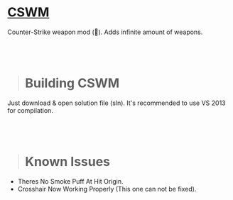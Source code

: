 # [CSWM](https://forums.alliedmods.net/showthread.php?t=308229)

Counter-Strike weapon mod (:gun:). Adds infinite amount of weapons.
<br><br><br><br>

># Building CSWM
Just download & open solution file (sln). It's recommended to use VS 2013 for compilation.
<br><br><br><br>

># Known Issues
- Theres No Smoke Puff At Hit Origin.
- Crosshair Now Working Properly (This one can not be fixed).
<br><br><br><br>
